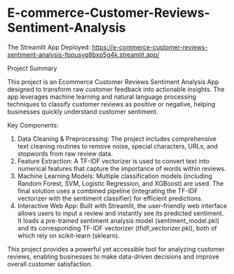 # E-commerce-Customer-Reviews-Sentiment-Analysis

The Streamlit App Deployed: https://e-commerce-customer-reviews-sentiment-analysis-fppusyq8bxp5g4k.streamlit.app/

Project Summary

This project is an Ecommerce Customer Reviews Sentiment Analysis App designed to transform raw customer feedback into actionable insights. The app leverages machine learning and natural language processing techniques to classify customer reviews as positive or negative, helping businesses quickly understand customer sentiment.

Key Components:
1)	Data Cleaning & Preprocessing:
The project includes comprehensive text cleaning routines to remove noise, special characters, URLs, and stopwords from raw review data.
2) Feature Extraction:
A TF-IDF vectorizer is used to convert text into numerical features that capture the importance of words within reviews.
3) Machine Learning Models:
Multiple classification models (including Random Forest, SVM, Logistic Regression, and XGBoost) are used. The final solution uses a combined pipeline (integrating the TF-IDF vectorizer with the sentiment classifier) for efficient predictions.
4) Interactive Web App:
Built with Streamlit, the user-friendly web interface allows users to input a review and instantly see its predicted sentiment. It loads a pre-trained sentiment analysis model (sentiment_model.pkl) and its corresponding TF-IDF vectorizer (tfidf_vectorizer.pkl), both of which rely on scikit-learn (sklearn).

This project provides a powerful yet accessible tool for analyzing customer reviews, enabling businesses to make data-driven decisions and improve overall customer satisfaction.
